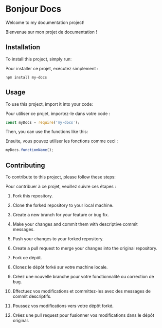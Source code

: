 # Bonjour Docs

Welcome to my documentation project!

Bienvenue sur mon projet de documentation !

## Installation

To install this project, simply run:

Pour installer ce projet, exécutez simplement :

```
npm install my-docs
```

## Usage

To use this project, import it into your code:

Pour utiliser ce projet, importez-le dans votre code :

```javascript
const myDocs = require('my-docs');
```

Then, you can use the functions like this:

Ensuite, vous pouvez utiliser les fonctions comme ceci :

```javascript
myDocs.functionName();
```

## Contributing

To contribute to this project, please follow these steps:

Pour contribuer à ce projet, veuillez suivre ces étapes :

1. Fork this repository.
1. Clone the forked repository to your local machine.
1. Create a new branch for your feature or bug fix.
1. Make your changes and commit them with descriptive commit messages.
1. Push your changes to your forked repository.
1. Create a pull request to merge your changes into the original repository.

1. Fork ce dépôt.
1. Clonez le dépôt forké sur votre machine locale.
1. Créez une nouvelle branche pour votre fonctionnalité ou correction de bug.
1. Effectuez vos modifications et committez-les avec des messages de commit descriptifs.
1. Poussez vos modifications vers votre dépôt forké.
1. Créez une pull request pour fusionner vos modifications dans le dépôt original.
